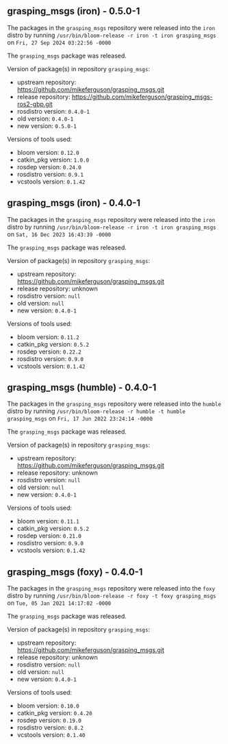 ## grasping_msgs (iron) - 0.5.0-1

The packages in the `grasping_msgs` repository were released into the `iron` distro by running `/usr/bin/bloom-release -r iron -t iron grasping_msgs` on `Fri, 27 Sep 2024 03:22:56 -0000`

The `grasping_msgs` package was released.

Version of package(s) in repository `grasping_msgs`:

- upstream repository: https://github.com/mikeferguson/grasping_msgs.git
- release repository: https://github.com/mikeferguson/grasping_msgs-ros2-gbp.git
- rosdistro version: `0.4.0-1`
- old version: `0.4.0-1`
- new version: `0.5.0-1`

Versions of tools used:

- bloom version: `0.12.0`
- catkin_pkg version: `1.0.0`
- rosdep version: `0.24.0`
- rosdistro version: `0.9.1`
- vcstools version: `0.1.42`


## grasping_msgs (iron) - 0.4.0-1

The packages in the `grasping_msgs` repository were released into the `iron` distro by running `/usr/bin/bloom-release -r iron -t iron grasping_msgs` on `Sat, 16 Dec 2023 16:43:39 -0000`

The `grasping_msgs` package was released.

Version of package(s) in repository `grasping_msgs`:

- upstream repository: https://github.com/mikeferguson/grasping_msgs.git
- release repository: unknown
- rosdistro version: `null`
- old version: `null`
- new version: `0.4.0-1`

Versions of tools used:

- bloom version: `0.11.2`
- catkin_pkg version: `0.5.2`
- rosdep version: `0.22.2`
- rosdistro version: `0.9.0`
- vcstools version: `0.1.42`


## grasping_msgs (humble) - 0.4.0-1

The packages in the `grasping_msgs` repository were released into the `humble` distro by running `/usr/bin/bloom-release -r humble -t humble grasping_msgs` on `Fri, 17 Jun 2022 23:24:14 -0000`

The `grasping_msgs` package was released.

Version of package(s) in repository `grasping_msgs`:

- upstream repository: https://github.com/mikeferguson/grasping_msgs.git
- release repository: unknown
- rosdistro version: `null`
- old version: `null`
- new version: `0.4.0-1`

Versions of tools used:

- bloom version: `0.11.1`
- catkin_pkg version: `0.5.2`
- rosdep version: `0.21.0`
- rosdistro version: `0.9.0`
- vcstools version: `0.1.42`


## grasping_msgs (foxy) - 0.4.0-1

The packages in the `grasping_msgs` repository were released into the `foxy` distro by running `/usr/bin/bloom-release -r foxy -t foxy grasping_msgs` on `Tue, 05 Jan 2021 14:17:02 -0000`

The `grasping_msgs` package was released.

Version of package(s) in repository `grasping_msgs`:

- upstream repository: https://github.com/mikeferguson/grasping_msgs.git
- release repository: unknown
- rosdistro version: `null`
- old version: `null`
- new version: `0.4.0-1`

Versions of tools used:

- bloom version: `0.10.0`
- catkin_pkg version: `0.4.20`
- rosdep version: `0.19.0`
- rosdistro version: `0.8.2`
- vcstools version: `0.1.40`



